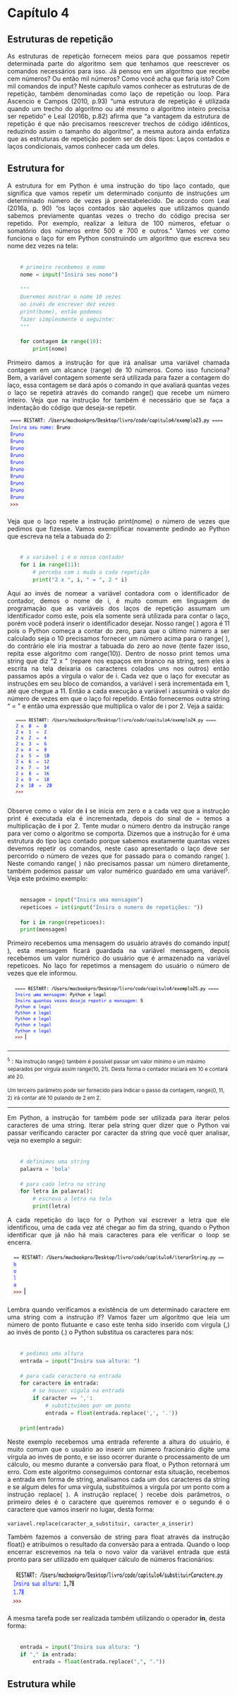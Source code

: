 # Capítulo 4

## Estruturas de repetição

<p align="justify">
As estruturas de repetição fornecem meios para que
possamos repetir determinada parte do algoritmo sem que tenhamos que reescrever os comandos necessários para isso. Já pensou em um algoritmo que recebe cem números? Ou então mil números? Como você acha que faria isto? Com mil comandos de input? Neste capítulo vamos conhecer as estruturas de de repetição, também denominadas como laço de repetição ou loop. Para Ascencio e Campos (2010, p.93) “uma estrutura de repetição é utilizada quando um trecho do algoritmo ou até mesmo o algoritmo inteiro precisa ser repetido” e Leal (2016b, p.82) afirma que “a vantagem da estrutura de repetição é que não precisamos reescrever trechos de código idênticos, reduzindo assim o tamanho do algoritmo”, a mesma autora ainda enfatiza que as estruturas de repetição podem ser de dois tipos: Laços contados e laços condicionais, vamos conhecer cada um deles.
</p>

## Estrutura for

<p align="justify">
A estrutura for em Python é uma instrução do tipo laço
contado, que significa que vamos repetir um determinado conjunto de instruções um determinado número de vezes já preestabelecido. De acordo com Leal (2016a, p. 90) “os laços contados são aqueles que utilizamos quando sabemos previamente quantas vezes o trecho do código precisa ser repetido. Por exemplo, realizar a leitura de 100 números, efetuar o somatório dos números entre 500 e 700 e outros.” Vamos ver como funciona o laço for em Python construindo um algoritmo que escreva seu nome dez vezes na tela:
</p>


```python

    # primeiro recebemos o nome
    nome = input("Insira seu nome")

    """
    Queremos mostrar o nome 10 vezes
    ao invés de escrever dez vezes
    print(bome), então podemos
    fazer simplesmente o seguinte:
    """

    for contagem in range(10):
        print(nome)

```

<p align="justify">
Primeiro damos a instrução for que irá analisar uma
variável chamada contagem em um alcance (range) de 10
números. Como isso funciona? Bem, a variável contagem
somente será utilizada para fazer a contagem do laço, essa contagem se dará após o comando in que avaliará quantas vezes o laço se repetirá através do comando range() que recebe um número inteiro. Veja que na instrução for também é necessário que se faça a indentação do código que deseja-se repetir.
</p>

<p align="center">
<img src="resources/img/fig_exemplo20.png">
</p>

<p align="justify">
Veja que o laço repete a instrução print(nome) o
número de vezes que pedimos que fizesse. Vamos exemplificar novamente pedindo ao Python que escreva na tela a tabuada do 2:
</p>


```python

    # a variável i é o nosso contador
    for i in range(11):
        # perceba com i muda a cada repetição
        print("2 x ", i, " = ", 2 * i)

```


<p align="justify">
Aqui ao invés de nomear a variável contadora com o
identificador de contador, demos o nome de i, é muito comum em linguagem de programação que as variáveis dos laços de repetição assumam um identificador como este, pois ela somente será utilizada para contar o laço, porém você poderá inserir o identificador desejar. Nosso range( ) agora é 11 pois o
Python começa a contar do zero, para que o último número a ser calculado seja o 10 precisamos fornecer um número acima para o range( ), do contrário ele iria mostrar a tabuada do zero ao nove (tente fazer isso, repita esse algoritmo com range(10)).
Dentro de nosso print temos uma string que diz “2 x ” (repare nos espaços em branco na string, sem eles a escrita na tela deixaria os caracteres colados uns nos outros) então passamos após a vírgula o valor de i. Cada vez que o laço for executar as instruções em seu bloco de comandos, a variável i será incrementada em 1, até que chegue a 11. Então a cada execução a variável i assumirá o valor do número de vezes em
que o laço foi repetido. Então fornecemos outra string “ = ” e então uma expressão que multiplica o valor de i por 2. Veja a saída:
</p>

<p align="center">
<img src="resources/img/fig_exemplo23.png">
</p>

<p align="justify">
Observe como o valor de <b>i</b> se inicia em zero e a cada vez que a instrução print é executada ela é incrementada, depois do sinal de = temos a multiplicação de <b>i</b> por 2. Tente mudar o número dentro da instrução range para ver como o algoritmo se comporta. Dizemos que a instrução for é uma
estrutura do tipo laço contado porque sabemos exatamente quantas vezes devemos repetir os comandos, neste caso apresentado o laço deve ser percorrido o número de vezes que for passado para o comando range( ). Neste comando range( ) não precisamos passar um número diretamente, também podemos passar um valor numérico guardado em uma variável<small><sup>5</sup></small>. Veja este próximo exemplo:
</p>


```python

    mensagem = input("Insira uma mensagem")
    repeticoes = int(input("Insira o numero de repetições: "))

    for i in range(repeticoes):
    print(mensagem)

```

<p align="justify">
Primeiro recebemos uma mensagem do usuário através
do comando input( ), esta mensagem ficará guardada na
variável mensagem, depois recebemos um valor numérico do usuário que é armazenado na variável repeticoes. No laço for repetimos a mensagem do usuário o número de vezes que ele informou. 
</p>

<p align="center">
<img src="resources/img/fig_exemplo25.png">
</p>

<hr>
<small><sup>5</sup></small> : <small>
Na instrução range() também é possível passar um valor mínimo e um máximo separados por virgula assim range(10, 21). Desta forma o contador iniciará em 10 e contará até 20.

Um terceiro parâmetro pode ser fornecido para indicar o passo da contagem, range(0, 11, 2) irá contar até  10 pulando de 2 em 2.
</small>
<hr>

<p align="justify">
Em Python, a instrução for também pode ser utilizada
para iterar pelos caracteres de uma string. Iterar pela string quer dizer que o Python vai passar verificando caracter por caracter da string que você quer analisar, veja no exemplo a seguir:
</p>


```python

    # definimos uma string
    palavra = 'bola'

    # para cada letra na string
    for letra in palavra():
        # escreva a letra na tela
        print(letra)

```


<p align="justify">
A cada repetição do laço for o Python vai escrever a
letra que ele identificou, uma de cada vez até chegar ao fim da string, quando o Python identificar que já não há mais caracteres para ele verificar o loop se encerra.
</p>


<p align="center">
<img src="resources/img/fig_exemplo27.png">
</p>

<p align="justify">
Lembra quando verificamos a existência de um
determinado caractere em uma string com a instrução if? Vamos fazer um algoritmo que leia um número de ponto flutuante e caso este tenha sido inserido com vírgula (,) ao invés de ponto (.) o Python substitua os caracteres para nós:
</p>

```python

    # pedimos uma altura
    entrada = input("Insira sua altura: ")

    # para cada caractere na entrada
    for caractere in entrada:
        # se houver vigula na entrada
        if caracter == ',':
            # substituimos por um ponto
            entrada = float(entrada.replace(',', '.'))
    
    print(entrada)

```



<p align="justify">
Neste exemplo recebemos uma entrada referente a
altura do usuário, é muito comum que o usuário ao inserir um número fracionário digite uma vírgula ao invés de ponto, e se isso ocorrer durante o processamento de um cálculo, ou mesmo durante a conversão para float, o Python retornará um erro. Com este algoritmo conseguimos contornar esta situação, recebemos a entrada em forma de string, analisamos cada um dos caracteres da string e se algum deles for uma vírgula, substituímos a virgula por um ponto com a instrução replace( ). A instrução replace( ) recebe dois parâmetros, o primeiro deles é o caractere que queremos remover e o segundo é o caractere que vamos inserir no lugar, desta forma:
</p>

`variavel.replace(caracter_a_substituir, caracter_a_inserir)`

<p align="justify">
Também fazemos a conversão de string para float
através da instrução float() e atribuímos o resultado da conversão para a entrada. Quando o loop encerrar escrevemos na tela o novo valor da variável entrada que está pronto para ser utilizado em qualquer cálculo de números fracionários:
</p>

<p align="center">
<img src="resources/img/fig_exemplo29.png">
</p>

A mesma tarefa pode ser realizada também utilizando o operador **in**, desta forma:

```python

    entrada = input("Insira sua altura: ")
    if "," in entrada:
        entrada = float(entrada.replace(",", "."))
```


## Estrutura while